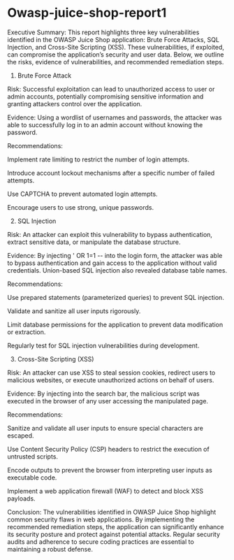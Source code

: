 # Owasp-juice-shop-report1
Executive Summary:
This report highlights three key vulnerabilities identified in the OWASP Juice Shop application: Brute Force Attacks, SQL Injection, and Cross-Site Scripting (XSS). These vulnerabilities, if exploited, can compromise the application’s security and user data. Below, we outline the risks, evidence of vulnerabilities, and recommended remediation steps.

1. Brute Force Attack

Risk:
Successful exploitation can lead to unauthorized access to user or admin accounts, potentially compromising sensitive information and granting attackers control over the application.

Evidence:
Using a wordlist of usernames and passwords, the attacker was able to successfully log in to an admin account without knowing the password.

Recommendations:

Implement rate limiting to restrict the number of login attempts.

Introduce account lockout mechanisms after a specific number of failed attempts.

Use CAPTCHA to prevent automated login attempts.

Encourage users to use strong, unique passwords.

2. SQL Injection

Risk:
An attacker can exploit this vulnerability to bypass authentication, extract sensitive data, or manipulate the database structure.

Evidence:
By injecting ' OR 1=1 -- into the login form, the attacker was able to bypass authentication and gain access to the application without valid credentials. Union-based SQL injection also revealed database table names.

Recommendations:

Use prepared statements (parameterized queries) to prevent SQL injection.

Validate and sanitize all user inputs rigorously.

Limit database permissions for the application to prevent data modification or extraction.

Regularly test for SQL injection vulnerabilities during development.

3. Cross-Site Scripting (XSS)

Risk:
An attacker can use XSS to steal session cookies, redirect users to malicious websites, or execute unauthorized actions on behalf of users.

Evidence:
By injecting <script>alert('XSS')</script> into the search bar, the malicious script was executed in the browser of any user accessing the manipulated page.

Recommendations:

Sanitize and validate all user inputs to ensure special characters are escaped.

Use Content Security Policy (CSP) headers to restrict the execution of untrusted scripts.

Encode outputs to prevent the browser from interpreting user inputs as executable code.

Implement a web application firewall (WAF) to detect and block XSS payloads.

Conclusion:
The vulnerabilities identified in OWASP Juice Shop highlight common security flaws in web applications. By implementing the recommended remediation steps, the application can significantly enhance its security posture and protect against potential attacks. Regular security audits and adherence to secure coding practices are essential to maintaining a robust defense.

